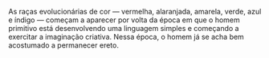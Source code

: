 ﻿As raças evolucionárias de cor — vermelha, alaranjada, amarela, verde, azul e índigo — começam a aparecer por volta da época em que o homem primitivo está desenvolvendo uma linguagem simples e começando a exercitar a imaginação criativa. Nessa época, o homem já se acha bem acostumado a permanecer ereto.